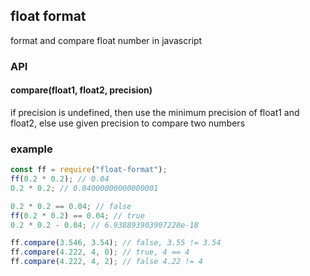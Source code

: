 ## float format

format and compare float number in javascript

### API

#### compare(float1, float2, precision)

if precision is undefined, then use the minimum precision of float1 and float2,
else use given precision to compare two numbers

### example

```js
const ff = require("float-format");
ff(0.2 * 0.2); // 0.04
0.2 * 0.2; // 0.04000000000000001

0.2 * 0.2 == 0.04; // false
ff(0.2 * 0.2) == 0.04; // true
0.2 * 0.2 - 0.04; // 6.938893903907228e-18

ff.compare(3.546, 3.54); // false, 3.55 != 3.54
ff.compare(4.222, 4, 0); // true, 4 == 4
ff.compare(4.222, 4, 2); // false 4.22 != 4
```
